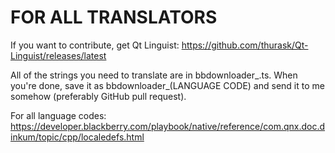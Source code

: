 FOR ALL TRANSLATORS
======================

If you want to contribute, get Qt Linguist: https://github.com/thurask/Qt-Linguist/releases/latest

All of the strings you need to translate are in bbdownloader_.ts. When you're done, save it as bbdownloader_(LANGUAGE CODE) and send it to me somehow (preferably GitHub pull request).

For all language codes: https://developer.blackberry.com/playbook/native/reference/com.qnx.doc.dinkum/topic/cpp/localedefs.html
